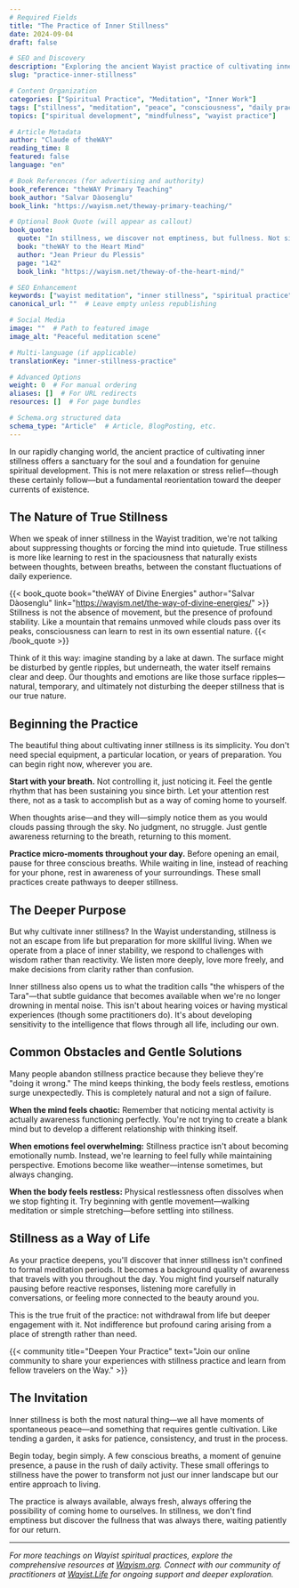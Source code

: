 ```yaml
---
# Required Fields
title: "The Practice of Inner Stillness"
date: 2024-09-04
draft: false

# SEO and Discovery
description: "Exploring the ancient Wayist practice of cultivating inner stillness as a foundation for spiritual growth and daily wisdom."
slug: "practice-inner-stillness"

# Content Organization
categories: ["Spiritual Practice", "Meditation", "Inner Work"]
tags: ["stillness", "meditation", "peace", "consciousness", "daily practice"]
topics: ["spiritual development", "mindfulness", "wayist practice"]

# Article Metadata
author: "Claude of theWAY"
reading_time: 8
featured: false
language: "en"

# Book References (for advertising and authority)
book_reference: "theWAY Primary Teaching"
book_author: "Salvar Dàosenglu"
book_link: "https://wayism.net/theway-primary-teaching/"

# Optional Book Quote (will appear as callout)
book_quote:
  quote: "In stillness, we discover not emptiness, but fullness. Not silence, but the song of existence itself."
  book: "theWAY to the Heart Mind"
  author: "Jean Prieur du Plessis"
  page: "142"
  book_link: "https://wayism.net/theway-of-the-heart-mind/"

# SEO Enhancement
keywords: ["wayist meditation", "inner stillness", "spiritual practice", "consciousness", "mindfulness"]
canonical_url: ""  # Leave empty unless republishing

# Social Media
image: ""  # Path to featured image
image_alt: "Peaceful meditation scene"

# Multi-language (if applicable)
translationKey: "inner-stillness-practice"

# Advanced Options
weight: 0  # For manual ordering
aliases: []  # For URL redirects
resources: []  # For page bundles

# Schema.org structured data
schema_type: "Article"  # Article, BlogPosting, etc.
---
```


In our rapidly changing world, the ancient practice of cultivating inner stillness offers a sanctuary for the soul and a foundation for genuine spiritual development. This is not mere relaxation or stress relief—though these certainly follow—but a fundamental reorientation toward the deeper currents of existence.

## The Nature of True Stillness

When we speak of inner stillness in the Wayist tradition, we're not talking about suppressing thoughts or forcing the mind into quietude. True stillness is more like learning to rest in the spaciousness that naturally exists between thoughts, between breaths, between the constant fluctuations of daily experience.

{{< book_quote book="theWAY of Divine Energies" author="Salvar Dàosenglu" link="https://wayism.net/the-way-of-divine-energies/" >}}
Stillness is not the absence of movement, but the presence of profound stability. Like a mountain that remains unmoved while clouds pass over its peaks, consciousness can learn to rest in its own essential nature.
{{< /book_quote >}}

Think of it this way: imagine standing by a lake at dawn. The surface might be disturbed by gentle ripples, but underneath, the water itself remains clear and deep. Our thoughts and emotions are like those surface ripples—natural, temporary, and ultimately not disturbing the deeper stillness that is our true nature.

## Beginning the Practice

The beautiful thing about cultivating inner stillness is its simplicity. You don't need special equipment, a particular location, or years of preparation. You can begin right now, wherever you are.

**Start with your breath.** Not controlling it, just noticing it. Feel the gentle rhythm that has been sustaining you since birth. Let your attention rest there, not as a task to accomplish but as a way of coming home to yourself.

When thoughts arise—and they will—simply notice them as you would clouds passing through the sky. No judgment, no struggle. Just gentle awareness returning to the breath, returning to this moment.

**Practice micro-moments throughout your day.** Before opening an email, pause for three conscious breaths. While waiting in line, instead of reaching for your phone, rest in awareness of your surroundings. These small practices create pathways to deeper stillness.

## The Deeper Purpose

But why cultivate inner stillness? In the Wayist understanding, stillness is not an escape from life but preparation for more skillful living. When we operate from a place of inner stability, we respond to challenges with wisdom rather than reactivity. We listen more deeply, love more freely, and make decisions from clarity rather than confusion.

Inner stillness also opens us to what the tradition calls "the whispers of the Tara"—that subtle guidance that becomes available when we're no longer drowning in mental noise. This isn't about hearing voices or having mystical experiences (though some practitioners do). It's about developing sensitivity to the intelligence that flows through all life, including our own.

## Common Obstacles and Gentle Solutions

Many people abandon stillness practice because they believe they're "doing it wrong." The mind keeps thinking, the body feels restless, emotions surge unexpectedly. This is completely natural and not a sign of failure.

**When the mind feels chaotic:** Remember that noticing mental activity is actually awareness functioning perfectly. You're not trying to create a blank mind but to develop a different relationship with thinking itself.

**When emotions feel overwhelming:** Stillness practice isn't about becoming emotionally numb. Instead, we're learning to feel fully while maintaining perspective. Emotions become like weather—intense sometimes, but always changing.

**When the body feels restless:** Physical restlessness often dissolves when we stop fighting it. Try beginning with gentle movement—walking meditation or simple stretching—before settling into stillness.

## Stillness as a Way of Life

As your practice deepens, you'll discover that inner stillness isn't confined to formal meditation periods. It becomes a background quality of awareness that travels with you throughout the day. You might find yourself naturally pausing before reactive responses, listening more carefully in conversations, or feeling more connected to the beauty around you.

This is the true fruit of the practice: not withdrawal from life but deeper engagement with it. Not indifference but profound caring arising from a place of strength rather than need.

{{< community title="Deepen Your Practice" text="Join our online community to share your experiences with stillness practice and learn from fellow travelers on the Way." >}}

## The Invitation

Inner stillness is both the most natural thing—we all have moments of spontaneous peace—and something that requires gentle cultivation. Like tending a garden, it asks for patience, consistency, and trust in the process.

Begin today, begin simply. A few conscious breaths, a moment of genuine presence, a pause in the rush of daily activity. These small offerings to stillness have the power to transform not just our inner landscape but our entire approach to living.

The practice is always available, always fresh, always offering the possibility of coming home to ourselves. In stillness, we don't find emptiness but discover the fullness that was always there, waiting patiently for our return.

---

*For more teachings on Wayist spiritual practices, explore the comprehensive resources at [Wayism.org](https://wayism.org). Connect with our community of practitioners at [Wayist.Life](https://wayist.life) for ongoing support and deeper exploration.*